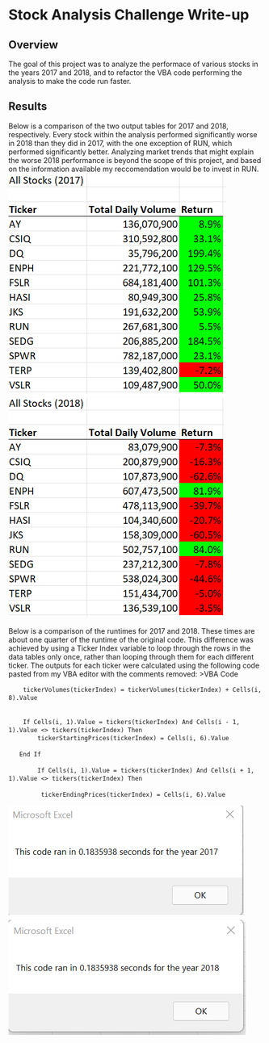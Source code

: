 # Stock Analysis Challenge Write-up
## Overview
The goal of this project was to analyze the performace of various stocks in the years 2017 and 2018, and to refactor the VBA code performing the analysis to make the code run faster.
## Results
Below is a comparison of the two output tables for 2017 and 2018, respectively. Every stock within the analysis performed significantly worse in 2018 than they did in 2017, with the one exception of RUN, which performed significantly better. Analyzing market trends that might explain the worse 2018 performance is beyond the scope of this project, and based on the information available my reccomendation would be to invest in RUN.
![2017 Performance](https://github.com/AbeSchnake/stock-analysis/blob/main/Resources/2017%20Stock%20Performance.png)
![2018 Performance](https://github.com/AbeSchnake/stock-analysis/blob/main/Resources/2018%20Stock%20Performance.png)

Below is a comparison of the runtimes for 2017 and 2018. These times are about one quarter of the runtime of the original code. This difference was achieved by using a Ticker Index variable to loop through the rows in the data tables only once, rather than looping through them for each different ticker. The outputs for each ticker were calculated using the following code pasted from my VBA editor with the comments removed:
        >VBA Code
        
        tickerVolumes(tickerIndex) = tickerVolumes(tickerIndex) + Cells(i, 8).Value
        
              
        If Cells(i, 1).Value = tickers(tickerIndex) And Cells(i - 1, 1).Value <> tickers(tickerIndex) Then
            tickerStartingPrices(tickerIndex) = Cells(i, 6).Value
                        
       End If
        
            If Cells(i, 1).Value = tickers(tickerIndex) And Cells(i + 1, 1).Value <> tickers(tickerIndex) Then
            
             tickerEndingPrices(tickerIndex) = Cells(i, 6).Value
![2017 Runtime](https://github.com/AbeSchnake/stock-analysis/blob/main/Resources/VBA_Challenge_2017.png)
![2018 Runtime](https://github.com/AbeSchnake/stock-analysis/blob/main/Resources/VBA_Challenge_2018.png)
